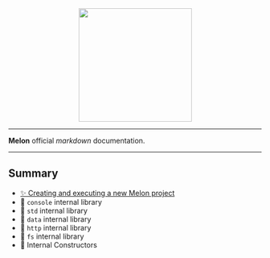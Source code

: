 <div align="center">
  <img align="center" width="225" src="https://i.imgur.com/guuToyf.png">
</div>

<hr>

**Melon** official *markdown* documentation.

<hr>

## Summary

- [✨ Creating and executing a new Melon project](./CreatingAndExecutingANewMelonProject.md)
- 🔩 `console` internal library
- 🔩 `std` internal library
- 🔩 `data` internal library
- 🔩 `http` internal library
- 🔩 `fs` internal library
- 📕 Internal Constructors